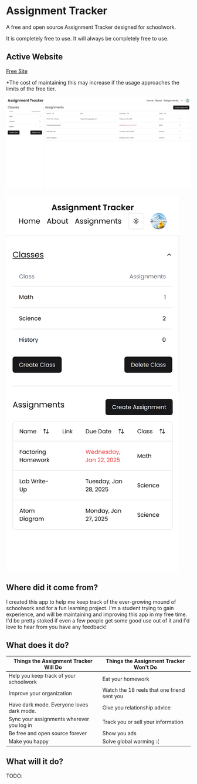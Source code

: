 # Assignment Tracker

A free and open source Assignment Tracker designed for schoolwork.

It is completely free to use. It will always be completely free to use. 

## Active Website

[Free Site](assignmenttracker.app) 

*The cost of maintaining this may increase if the usage approaches the limits of the free tier.

![desktop-screenshot](https://raw.githubusercontent.com/asorge29/assignment-tracker/main/public/desktop-screenshot.jpeg)

![mobile-screenshot](https://raw.githubusercontent.com/asorge29/assignment-tracker/main/public/mobile-screenshot.png)

## Where did it come from?

I created this app to help me keep track of the ever-growing mound of schoolwork and for a fun learning project. I'm a student trying to gain experience, and will be maintaining and improving this app in my free time. I'd be pretty stoked if even a few people get some good use out of it and I'd love to hear from you have any feedback!

## What does it do?

| Things the Assignment Tracker Will Do  | 	Things the Assignment Tracker Won't Do |
| ------------- | ------------- |
| Help you keep track of your schoolwork  | Eat your homework  |
| Improve your organization  | Watch the 18 reels that one friend sent you  |
| Have dark mode. Everyone loves dark mode.  | Give you relationship advice  |
| Sync your assignments wherever you log in  | 	Track you or sell your information  |
| Be free and open source forever  | Show you ads  |
| Make you happy  | Solve global warming :(  |

## What will it do? 

TODO:

